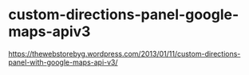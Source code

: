 # custom-directions-panel-google-maps-apiv3
https://thewebstorebyg.wordpress.com/2013/01/11/custom-directions-panel-with-google-maps-api-v3/
